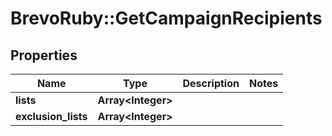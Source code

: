 # BrevoRuby::GetCampaignRecipients

## Properties
Name | Type | Description | Notes
------------ | ------------- | ------------- | -------------
**lists** | **Array&lt;Integer&gt;** |  | 
**exclusion_lists** | **Array&lt;Integer&gt;** |  | 


